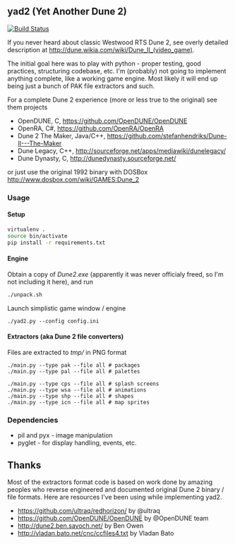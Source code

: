 ## yad2 (Yet Another Dune 2)

[![Build Status](https://secure.travis-ci.org/odcinek/yad2.png?branch=master)](http://travis-ci.org/odcinek/yad2)

If you never heard about classic Westwood RTS Dune 2, see overly detailed description at http://dune.wikia.com/wiki/Dune_II_(video_game).

The initial goal here was to play with python - proper testing, good practices, structuring codebase, etc. I'm (probably) not going to implement anything complete, like a working game engine. Most likely it will end up being just a bunch of PAK file extractors and such. 

For a complete Dune 2 experience (more or less true to the original) see them projects
* OpenDUNE, C, https://github.com/OpenDUNE/OpenDUNE
* OpenRA, C#, https://github.com/OpenRA/OpenRA
* Dune 2 The Maker, Java/C++, https://github.com/stefanhendriks/Dune-II---The-Maker
* Dune Legacy, C++, http://sourceforge.net/apps/mediawiki/dunelegacy/
* Dune Dynasty, C, http://dunedynasty.sourceforge.net/

or just use the original 1992 binary with DOSBox http://www.dosbox.com/wiki/GAMES:Dune_2

### Usage

#### Setup

```bash
virtualenv .
source bin/activate
pip install -r requirements.txt
```

#### Engine

Obtain a copy of _Dune2.exe_ (apparently it was never officialy freed, so I'm not including it here), and run
```bash
./unpack.sh
```

Launch simplistic game window / engine
```
./yad2.py --config config.ini
```

#### Extractors (aka Dune 2 file converters)
Files are extracted to _tmp/_ in PNG format
```
./main.py --type pak --file all # packages
./main.py --type pal --file all # palettes
```
```
./main.py --type cps --file all # splash screens
./main.py --type wsa --file all # animations
./main.py --type shp --file all # shapes
./main.py --type icn --file all # map sprites
```

### Dependencies
* pil and pyx - image manipulation
* pyglet - for display handling, events, etc.

## Thanks
Most of the extractors format code is based on work done by amazing peoples who reverse engineered and documented original Dune 2 binary / file formats.
Here are resources I've been using while implementing yad2.
* https://github.com/ultraq/redhorizon/ by @ultraq
* https://github.com/OpenDUNE/OpenDUNE by @OpenDUNE team
* http://dune2.ben.savoch.net/ by Ben Owen
* http://vladan.bato.net/cnc/ccfiles4.txt by Vladan Bato 
